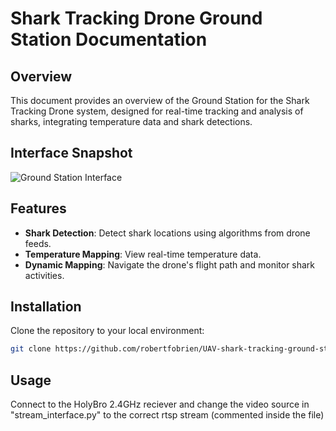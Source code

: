 # Shark Tracking Drone Ground Station Documentation

## Overview
This document provides an overview of the Ground Station for the Shark Tracking Drone system, designed for real-time tracking and analysis of sharks, integrating temperature data and shark detections.

## Interface Snapshot
![Ground Station Interface](https://github.com/robertfobrien/UAV-shark-tracking-ground-station/assets/20687631/af1cf086-6edb-4a9e-b199-6c668a4d6636)

## Features
- **Shark Detection**: Detect shark locations using algorithms from drone feeds.
- **Temperature Mapping**: View real-time temperature data.
- **Dynamic Mapping**: Navigate the drone's flight path and monitor shark activities.

## Installation
Clone the repository to your local environment:

```bash
git clone https://github.com/robertfobrien/UAV-shark-tracking-ground-station.git
```

## Usage 
Connect to the HolyBro 2.4GHz reciever and change the video source in "stream_interface.py" to the correct rtsp stream (commented inside the file)
